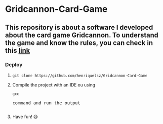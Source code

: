 # Gridcannon-Card-Game

## This repository is about a software I developed about the card game Gridcannon. To understand the game and know the rules, you can check in this [link](https://www.pentadact.com/2019-08-20-gridcannon-a-single-player-game-with-regular-playing-cards/)

### Deploy
1. <pre><code>git clone https://github.com/henriquelsz/Gridcannon-Card-Game</code></pre>
2. Compile the project with an IDE ou using <pre><code>gcc</code><pre> command and run the output
3. Have fun! 😃